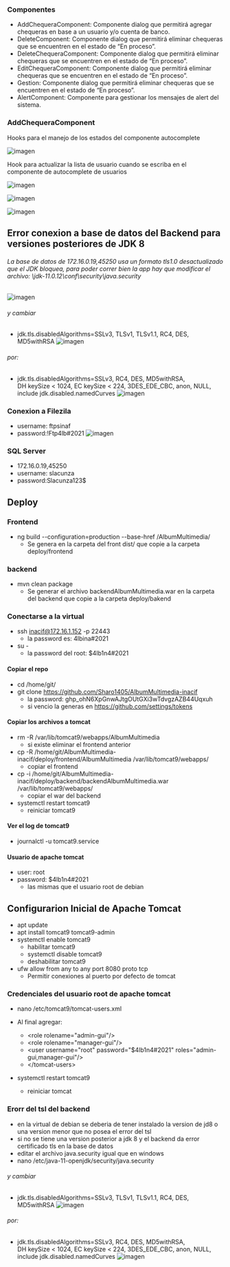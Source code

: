 
### Componentes
 - AddChequeraComponent: Componente dialog que permitirá agregar chequeras en base a un usuario y/o cuenta de banco.
 - DeleteComponent: Componente dialog que permitirá eliminar chequeras que se encuentren en el estado de “En proceso”.
 - DeleteChequeraComponent: Componente dialog que permitirá eliminar chequeras que se encuentren en el estado de “En proceso”.
 - EditChequeraComponent:  Componente dialog que permitirá eliminar chequeras que se encuentren en el estado de “En proceso”.
 - Gestion: Componente dialog que permitirá eliminar chequeras que se encuentren en el estado de “En proceso”.
 - AlertComponent: Componente para gestionar los mensajes de alert del sistema.

### AddChequeraComponent
Hooks para el manejo de los estados del componente autocomplete

![imagen](https://user-images.githubusercontent.com/64711241/204117580-20772be0-2f6b-4c68-8030-2242f88fb7e6.png)

Hook para actualizar la lista de usuario cuando se escriba en el componente de autocomplete de usuarios

![imagen](https://user-images.githubusercontent.com/64711241/204117612-97094271-86fa-4cf9-8e03-1e96e020287e.png)

![imagen](https://user-images.githubusercontent.com/64711241/204117638-2a172007-146e-454b-bc8a-cb054c02585d.png)

![imagen](https://user-images.githubusercontent.com/64711241/204117656-888c0e1f-d30a-4bc8-91c5-22660321ac72.png)




## Error conexion a  base de datos del Backend para versiones posteriores de JDK 8
###### La base de datos de 172.16.0.19,45250 usa un formato tls1.0 desactualizado que  el JDK bloquea, para poder correr bien la app hay que modificar el archivo:  \jdk-11.0.12\conf\security\java.security
![imagen](https://user-images.githubusercontent.com/21285164/148012801-3c1bfed2-8ff5-4ffe-9d20-7b6235813445.png)

###### y cambiar
- jdk.tls.disabledAlgorithms=SSLv3, TLSv1, TLSv1.1, RC4, DES, MD5withRSA
![imagen](https://user-images.githubusercontent.com/21285164/148012863-b3a4ba79-f7b5-4820-aeb2-665f6925b6d8.png)

###### por:
- jdk.tls.disabledAlgorithms=SSLv3, RC4, DES, MD5withRSA, \
    DH keySize < 1024, EC keySize < 224, 3DES_EDE_CBC, anon, NULL, \
    include jdk.disabled.namedCurves
 ![imagen](https://user-images.githubusercontent.com/21285164/148013011-e1414f8f-2232-46c1-b15b-fa713fb6979f.png)

### Conexion a Filezila
- username: ftpsinaf
- password:!Ftp4lb#2021
![imagen](https://user-images.githubusercontent.com/21285164/148013616-9f5f808c-8948-4c13-acdb-a0cfaa3db162.png)


### SQL Server
- 172.16.0.19,45250
- username: slacunza
- password:Slacunza123$

## Deploy
### Frontend
- ng build --configuration=production --base-href /AlbumMultimedia/
    - Se genera en la carpeta del front dist/ que copie a la carpeta deploy/frontend

### backend
- mvn clean package
    - Se generar el archivo backendAlbumMultimedia.war en la carpeta del backend que copie a la carpeta deploy/bakend

### Conectarse a la virtual
- ssh inacif@172.16.1.152 -p 22443
    - la password es: 4lbina#2021
- su -
    - la password del root: $4lb1n4#2021
   
#### Copiar el repo
- cd /home/git/
- git clone https://github.com/Sharo1405/AlbumMultimedia-inacif
    - la password: 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   
    - si vencio la generas en https://github.com/settings/tokens
#### Copiar los archivos a tomcat
 - rm -R /var/lib/tomcat9/webapps/AlbumMultimedia
    - si existe eliminar el frontend anterior 
 - cp -R /home/git/AlbumMultimedia-inacif/deploy/frontend/AlbumMultimedia /var/lib/tomcat9/webapps/
    - copiar el frontend
 - cp -i /home/git/AlbumMultimedia-inacif/deploy/backend/backendAlbumMultimedia.war /var/lib/tomcat9/webapps/
    - copiar el war del backend
 - systemctl restart tomcat9
    - reiniciar tomcat9
#### Ver el log de tomcat9
 - journalctl -u tomcat9.service

#### Usuario de apache tomcat
- user: root
- password:  $4lb1n4#2021
    - las mismas que el usuario root de debian 

## Configurarion Inicial de Apache Tomcat
- apt update
- apt install tomcat9 tomcat9-admin
- systemctl enable tomcat9
    - habilitar tomcat9
    -  systemctl disable tomcat9
    -  deshabilitar tomcat9 
- ufw allow from any to any port 8080 proto tcp
    - Permitir conexiones al puerto por defecto de tomcat 
### Credenciales del usuario root de apache tomcat
- nano /etc/tomcat9/tomcat-users.xml
- Al final agregar:
    - <role rolename="admin-gui"/&gt;
    - <role rolename="manager-gui"/&gt;
    - <user username="root" password="$4lb1n4#2021" roles="admin-gui,manager-gui"/&gt;
    - </tomcat-users&gt;

- systemctl restart tomcat9
    - reiniciar tomcat 

### Erorr del tsl del backend 
- en la virtual de debian se deberia de tener instalado la version de jd8 o una version menor que no posea el error del tsl
- si no se tiene una version posterior a jdk 8 y el backend da error certificado tls en la base de datos
- editar el archivo java.security igual que en windows
- nano /etc/java-11-openjdk/security/java.security

###### y cambiar
- jdk.tls.disabledAlgorithms=SSLv3, TLSv1, TLSv1.1, RC4, DES, MD5withRSA
![imagen](https://user-images.githubusercontent.com/21285164/148012863-b3a4ba79-f7b5-4820-aeb2-665f6925b6d8.png)

###### por:
- jdk.tls.disabledAlgorithms=SSLv3, RC4, DES, MD5withRSA, \
    DH keySize < 1024, EC keySize < 224, 3DES_EDE_CBC, anon, NULL, \
    include jdk.disabled.namedCurves
 ![imagen](https://user-images.githubusercontent.com/21285164/148013011-e1414f8f-2232-46c1-b15b-fa713fb6979f.png)




     




